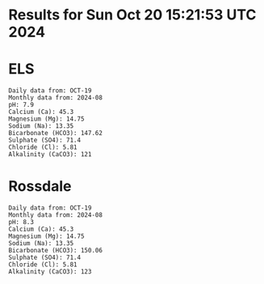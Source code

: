 # Results for Sun Oct 20 15:21:53 UTC 2024
# ELS
```
Daily data from: OCT-19
Monthly data from: 2024-08
pH: 7.9
Calcium (Ca): 45.3
Magnesium (Mg): 14.75
Sodium (Na): 13.35
Bicarbonate (HCO3): 147.62
Sulphate (SO4): 71.4
Chloride (Cl): 5.81
Alkalinity (CaCO3): 121
```
# Rossdale
```
Daily data from: OCT-19
Monthly data from: 2024-08
pH: 8.3
Calcium (Ca): 45.3
Magnesium (Mg): 14.75
Sodium (Na): 13.35
Bicarbonate (HCO3): 150.06
Sulphate (SO4): 71.4
Chloride (Cl): 5.81
Alkalinity (CaCO3): 123
```
